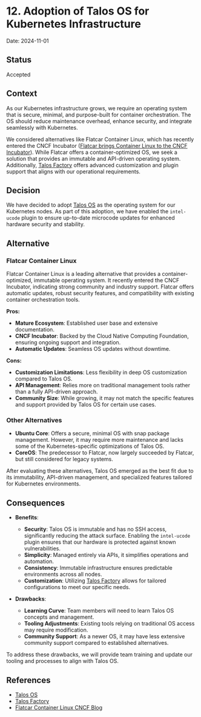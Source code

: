 # 12. Adoption of Talos OS for Kubernetes Infrastructure

Date: 2024-11-01

## Status

Accepted

## Context

As our Kubernetes infrastructure grows, we require an operating system that is secure, minimal, and purpose-built for container orchestration. The OS should reduce maintenance overhead, enhance security, and integrate seamlessly with Kubernetes.

We considered alternatives like Flatcar Container Linux, which has recently entered the CNCF Incubator ([Flatcar brings Container Linux to the CNCF Incubator](https://www.cncf.io/blog/2024/10/29/flatcar-brings-container-linux-to-the-cncf-incubator/)). While Flatcar offers a container-optimized OS, we seek a solution that provides an immutable and API-driven operating system. Additionally, [Talos Factory](https://factory.talos.dev/) offers advanced customization and plugin support that aligns with our operational requirements.

## Decision

We have decided to adopt [Talos OS](https://www.talos.dev/) as the operating system for our Kubernetes nodes. As part of this adoption, we have enabled the `intel-ucode` plugin to ensure up-to-date microcode updates for enhanced hardware security and stability.

## Alternative

### Flatcar Container Linux

Flatcar Container Linux is a leading alternative that provides a container-optimized, immutable operating system. It recently entered the CNCF Incubator, indicating strong community and industry support. Flatcar offers automatic updates, robust security features, and compatibility with existing container orchestration tools.

**Pros:**
- **Mature Ecosystem**: Established user base and extensive documentation.
- **CNCF Incubator**: Backed by the Cloud Native Computing Foundation, ensuring ongoing support and integration.
- **Automatic Updates**: Seamless OS updates without downtime.

**Cons:**
- **Customization Limitations**: Less flexibility in deep OS customization compared to Talos OS.
- **API Management**: Relies more on traditional management tools rather than a fully API-driven approach.
- **Community Size**: While growing, it may not match the specific features and support provided by Talos OS for certain use cases.

### Other Alternatives

- **Ubuntu Core**: Offers a secure, minimal OS with snap package management. However, it may require more maintenance and lacks some of the Kubernetes-specific optimizations of Talos OS.
- **CoreOS**: The predecessor to Flatcar, now largely succeeded by Flatcar, but still considered for legacy systems.

After evaluating these alternatives, Talos OS emerged as the best fit due to its immutability, API-driven management, and specialized features tailored for Kubernetes environments.

## Consequences

- **Benefits**:
  - **Security**: Talos OS is immutable and has no SSH access, significantly reducing the attack surface. Enabling the `intel-ucode` plugin ensures that our hardware is protected against known vulnerabilities.
  - **Simplicity**: Managed entirely via APIs, it simplifies operations and automation.
  - **Consistency**: Immutable infrastructure ensures predictable environments across all nodes.
  - **Customization**: Utilizing [Talos Factory](https://factory.talos.dev/) allows for tailored configurations to meet our specific needs.

- **Drawbacks**:
  - **Learning Curve**: Team members will need to learn Talos OS concepts and management.
  - **Tooling Adjustments**: Existing tools relying on traditional OS access may require modification.
  - **Community Support**: As a newer OS, it may have less extensive community support compared to established alternatives.

To address these drawbacks, we will provide team training and update our tooling and processes to align with Talos OS.

## References

- [Talos OS](https://www.talos.dev/)
- [Talos Factory](https://factory.talos.dev/)
- [Flatcar Container Linux CNCF Blog](https://www.cncf.io/blog/2024/10/29/flatcar-brings-container-linux-to-the-cncf-incubator/)
